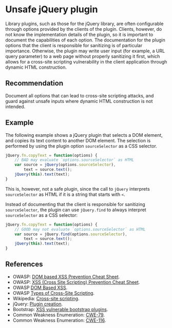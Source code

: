 # Unsafe jQuery plugin
Library plugins, such as those for the jQuery library, are often configurable through options provided by the clients of the plugin. Clients, however, do not know the implementation details of the plugin, so it is important to document the capabilities of each option. The documentation for the plugin options that the client is responsible for sanitizing is of particular importance. Otherwise, the plugin may write user input (for example, a URL query parameter) to a web page without properly sanitizing it first, which allows for a cross-site scripting vulnerability in the client application through dynamic HTML construction.


## Recommendation
Document all options that can lead to cross-site scripting attacks, and guard against unsafe inputs where dynamic HTML construction is not intended.


## Example
The following example shows a jQuery plugin that selects a DOM element, and copies its text content to another DOM element. The selection is performed by using the plugin option `sourceSelector` as a CSS selector.


```javascript
jQuery.fn.copyText = function(options) {
	// BAD may evaluate `options.sourceSelector` as HTML
	var source = jQuery(options.sourceSelector),
	    text = source.text();
	jQuery(this).text(text);
}

```
This is, however, not a safe plugin, since the call to `jQuery` interprets `sourceSelector` as HTML if it is a string that starts with `<`.

Instead of documenting that the client is responsible for sanitizing `sourceSelector`, the plugin can use `jQuery.find` to always interpret `sourceSelector` as a CSS selector:


```javascript
jQuery.fn.copyText = function(options) {
	// GOOD may not evaluate `options.sourceSelector` as HTML
	var source = jQuery.find(options.sourceSelector),
	    text = source.text();
	jQuery(this).text(text);
}

```

## References
* OWASP: [DOM based XSS Prevention Cheat Sheet](https://www.owasp.org/index.php/DOM_based_XSS_Prevention_Cheat_Sheet).
* OWASP: [XSS (Cross Site Scripting) Prevention Cheat Sheet](https://cheatsheetseries.owasp.org/cheatsheets/Cross_Site_Scripting_Prevention_Cheat_Sheet.html).
* OWASP [DOM Based XSS](https://www.owasp.org/index.php/DOM_Based_XSS).
* OWASP [Types of Cross-Site Scripting](https://www.owasp.org/index.php/Types_of_Cross-Site_Scripting).
* Wikipedia: [Cross-site scripting](http://en.wikipedia.org/wiki/Cross-site_scripting).
* jQuery: [Plugin creation](https://learn.jquery.com/plugins/basic-plugin-creation/).
* Bootstrap: [XSS vulnerable bootstrap plugins](https://github.com/twbs/bootstrap/pull/27047).
* Common Weakness Enumeration: [CWE-79](https://cwe.mitre.org/data/definitions/79.html).
* Common Weakness Enumeration: [CWE-116](https://cwe.mitre.org/data/definitions/116.html).
